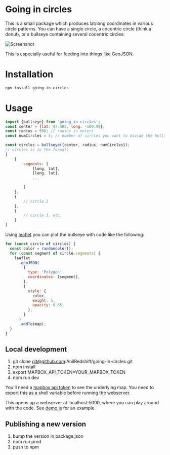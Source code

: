 # Going in circles

This is a small package which produces lat/long coordinates in various circle patterns.
You can have a single circle, a cocentric circle (think a donut), or a bullseye containing several cocentric circles:

![Screenshot](screenshot.png)

This is especially useful for feeding into things like GeoJSON.

# Installation

```bash
npm install going-in-circles
```

# Usage

```js
import {bullseye} from 'going-in-circles';
const center = {lat: 47.505, long: -100.99};
const radius = 500; // radius in meters
const numCircles = 4; // number of circles you want to divide the bullseye into

const circles = bullseye({center, radius, numCircles});
// circles is in the format:
[
    {
        segments: [
            [long, lat],
            [long, lat],
            ...

        ]
    },
    {
        // circle 2
    },
    {
        // circle 3, etc.
    }
]

```

Using [leaflet](https://leafletjs.com/examples/geojson/) you can plot the bullseye with code like the following:

```js
for (const circle of circles) {
  const color = randomcolor();
  for (const segment of circle.segments) {
    leaflet
      .geoJSON(
        {
          type: 'Polygon',
          coordinates: [segment],
        },
        {
          style: {
            color,
            weight: 5,
            opacity: 0.65,
          },
        }
      )
      .addTo(map);
  }
}
```

## Local development

1. git clone git@github.com:AnilRedshift/going-in-circles.git
1. npm install
1. export MAPBOX_API_TOKEN=YOUR_MAPBOX_TOKEN
1. npm run dev

You'll need a [mapbox api token](https://account.mapbox.com/access-tokens/) to see the underlying map. You need to export this as a shell variable before running the webserver.

This opens up a webserver at localhost:5000, where you can play around with the code. See [demo.js](src/demo.js) for an example.

## Publishing a new version

1. bump the version in package.json
2. npm run prod
3. push to npm
